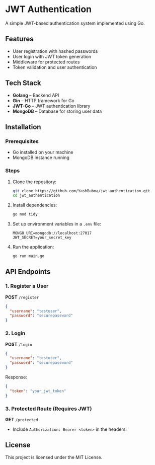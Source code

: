 # JWT Authentication

A simple JWT-based authentication system implemented using Go.

## Features
- User registration with hashed passwords
- User login with JWT token generation
- Middleware for protected routes
- Token validation and user authentication

## Tech Stack
- **Golang** – Backend API
- **Gin** – HTTP framework for Go
- **JWT-Go** – JWT authentication library
- **MongoDB** – Database for storing user data

## Installation

### Prerequisites
- Go installed on your machine
- MongoDB instance running

### Steps
1. Clone the repository:
   ```sh
   git clone https://github.com/YashBubna/jwt_authentication.git
   cd jwt_authentication
   ```
2. Install dependencies:
   ```sh
   go mod tidy
   ```
3. Set up environment variables in a `.env` file:
   ```env
   MONGO_URI=mongodb://localhost:27017
   JWT_SECRET=your_secret_key
   ```
4. Run the application:
   ```sh
   go run main.go
   ```

## API Endpoints

### 1. Register a User
**POST** `/register`
```json
{
  "username": "testuser",
  "password": "securepassword"
}
```

### 2. Login
**POST** `/login`
```json
{
  "username": "testuser",
  "password": "securepassword"
}
```
Response:
```json
{
  "token": "your_jwt_token"
}
```

### 3. Protected Route (Requires JWT)
**GET** `/protected`
- Include `Authorization: Bearer <token>` in the headers.

## License
This project is licensed under the MIT License.
